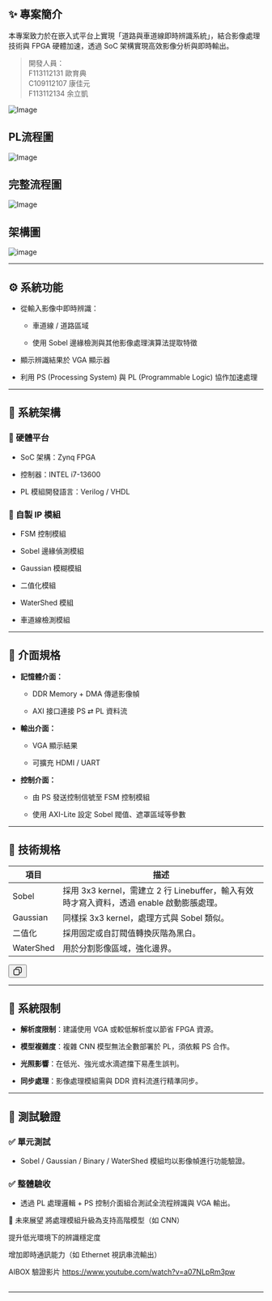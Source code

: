 <html>
<body>
<!--StartFragment--><h2 data-start="117" data-end="126">✨ 專案簡介</h2>
<p data-start="128" data-end="201">本專案致力於在嵌入式平台上實現「道路與車道線即時辨識系統」，結合影像處理技術與 FPGA 硬體加速，透過 SoC 架構實現高效影像分析與即時輸出。</p>
<blockquote data-start="203" data-end="267">
<p data-start="205" data-end="267">開發人員：<br data-start="210" data-end="213">
F113112131 歐育典<br data-start="229" data-end="232">
C109112107 康佳元<br data-start="248" data-end="251">
F113112134 余立凱</p>
</blockquote>  

![Image](https://github.com/user-attachments/assets/8f13ad3b-c245-415a-9497-94f375e37e13)  
## PL流程圖  
![Image](https://github.com/user-attachments/assets/eae98649-a56f-4dcf-8ed3-3978db0cb545)  
## 完整流程圖   
![Image](https://github.com/user-attachments/assets/4d364a5e-9898-4ff8-9d3d-923f04a5b29c)  

## 架構圖
![image](https://github.com/user-attachments/assets/ee48e346-5585-492f-8e68-74ce5dfbeee7)

<hr data-start="269" data-end="272">
<h2 data-start="274" data-end="284">⚙️ 系統功能</h2>
<ul data-start="286" data-end="425">
<li data-start="286" data-end="346">
<p data-start="288" data-end="299">從輸入影像中即時辨識：</p>
<ul data-start="302" data-end="346">
<li data-start="302" data-end="314">
<p data-start="304" data-end="314">車道線 / 道路區域</p>
</li>
<li data-start="317" data-end="346">
<p data-start="319" data-end="346">使用 Sobel 邊緣檢測與其他影像處理演算法提取特徵</p>
</li>
</ul>
</li>
<li data-start="347" data-end="364">
<p data-start="349" data-end="364">顯示辨識結果於 VGA 顯示器</p>
</li>
<li data-start="365" data-end="425">
<p data-start="367" data-end="425">利用 PS (Processing System) 與 PL (Programmable Logic) 協作加速處理</p>
</li>
</ul>
<hr data-start="427" data-end="430">
<h2 data-start="432" data-end="442">🧱 系統架構</h2>
<h3 data-start="444" data-end="455">🔩 硬體平台</h3>
<ul data-start="457" data-end="523">
<li data-start="457" data-end="475">
<p data-start="459" data-end="475">SoC 架構：Zynq FPGA</p>
</li>
<li data-start="476" data-end="496">
<p data-start="478" data-end="496">控制器：INTEL i7-13600</p>
</li>
<li data-start="497" data-end="523">
<p data-start="499" data-end="523">PL 模組開發語言：Verilog / VHDL</p>
</li>
</ul>
<h3 data-start="525" data-end="540">🔧 自製 IP 模組</h3>
<ul data-start="542" data-end="616">
<li data-start="542" data-end="552">
<p data-start="544" data-end="552">FSM 控制模組</p>
</li>
<li data-start="553" data-end="567">
<p data-start="555" data-end="567">Sobel 邊緣偵測模組</p>
</li>
<li data-start="568" data-end="583">
<p data-start="570" data-end="583">Gaussian 模糊模組</p>
</li>
<li data-start="584" data-end="591">
<p data-start="586" data-end="591">二值化模組</p>
</li>
<li data-start="592" data-end="606">
<p data-start="594" data-end="606">WaterShed 模組</p>
</li>
<li data-start="607" data-end="616">
<p data-start="609" data-end="616">車道線檢測模組</p>
</li>
</ul>
<hr data-start="618" data-end="621">
<h2 data-start="623" data-end="633">🔌 介面規格</h2>
<ul data-start="635" data-end="820">
<li data-start="635" data-end="699">
<p data-start="637" data-end="647"><strong data-start="637" data-end="647">記憶體介面：</strong></p>
<ul data-start="650" data-end="699">
<li data-start="650" data-end="674">
<p data-start="652" data-end="674">DDR Memory + DMA 傳遞影像幀</p>
</li>
<li data-start="677" data-end="699">
<p data-start="679" data-end="699">AXI 接口連接 PS ⇄ PL 資料流</p>
</li>
</ul>
</li>
<li data-start="701" data-end="745">
<p data-start="703" data-end="712"><strong data-start="703" data-end="712">輸出介面：</strong></p>
<ul data-start="715" data-end="745">
<li data-start="715" data-end="725">
<p data-start="717" data-end="725">VGA 顯示結果</p>
</li>
<li data-start="728" data-end="745">
<p data-start="730" data-end="745">可擴充 HDMI / UART</p>
</li>
</ul>
</li>
<li data-start="747" data-end="820">
<p data-start="749" data-end="758"><strong data-start="749" data-end="758">控制介面：</strong></p>
<ul data-start="761" data-end="820">
<li data-start="761" data-end="784">
<p data-start="763" data-end="784">由 PS 發送控制信號至 FSM 控制模組</p>
</li>
<li data-start="787" data-end="820">
<p data-start="789" data-end="820">使用 AXI-Lite 設定 Sobel 閥值、遮罩區域等參數</p>
</li>
</ul>
</li>
</ul>
<hr data-start="822" data-end="825">
<h2 data-start="827" data-end="837">📐 技術規格</h2>
<div class="_tableContainer_16hzy_1"><div tabindex="-1" class="_tableWrapper_16hzy_14 group flex w-fit flex-col-reverse">  

項目 | 描述
-- | --  
Sobel | 採用 3x3 kernel，需建立 2 行 Linebuffer，輸入有效時才寫入資料，透過 enable 啟動膨脹處理。  
Gaussian | 同樣採 3x3 kernel，處理方式與 Sobel 類似。  
二值化 | 採用固定或自訂閥值轉換灰階為黑白。  
WaterShed | 用於分割影像區域，強化邊界。  

<div class="sticky end-(--thread-content-margin) h-0 self-end select-none"><div class="absolute end-0 flex items-end"><span class="" data-state="closed"><button class="bg-token-bg-primary hover:bg-token-bg-tertiary text-token-text-secondary my-1 rounded-sm p-1 transition-opacity group-[:not(:hover):not(:focus-within)]:pointer-events-none group-[:not(:hover):not(:focus-within)]:opacity-0"><svg width="20" height="20" viewBox="0 0 20 20" fill="currentColor" xmlns="http://www.w3.org/2000/svg" class="icon-md-heavy"><path d="M12.668 10.667C12.668 9.95614 12.668 9.46258 12.6367 9.0791C12.6137 8.79732 12.5758 8.60761 12.5244 8.46387L12.4688 8.33399C12.3148 8.03193 12.0803 7.77885 11.793 7.60254L11.666 7.53125C11.508 7.45087 11.2963 7.39395 10.9209 7.36328C10.5374 7.33197 10.0439 7.33203 9.33301 7.33203H6.5C5.78896 7.33203 5.29563 7.33195 4.91211 7.36328C4.63016 7.38632 4.44065 7.42413 4.29688 7.47559L4.16699 7.53125C3.86488 7.68518 3.61186 7.9196 3.43555 8.20703L3.36524 8.33399C3.28478 8.49198 3.22795 8.70352 3.19727 9.0791C3.16595 9.46259 3.16504 9.95611 3.16504 10.667V13.5C3.16504 14.211 3.16593 14.7044 3.19727 15.0879C3.22797 15.4636 3.28473 15.675 3.36524 15.833L3.43555 15.959C3.61186 16.2466 3.86474 16.4807 4.16699 16.6348L4.29688 16.6914C4.44063 16.7428 4.63025 16.7797 4.91211 16.8027C5.29563 16.8341 5.78896 16.835 6.5 16.835H9.33301C10.0439 16.835 10.5374 16.8341 10.9209 16.8027C11.2965 16.772 11.508 16.7152 11.666 16.6348L11.793 16.5645C12.0804 16.3881 12.3148 16.1351 12.4688 15.833L12.5244 15.7031C12.5759 15.5594 12.6137 15.3698 12.6367 15.0879C12.6681 14.7044 12.668 14.211 12.668 13.5V10.667ZM13.998 12.665C14.4528 12.6634 14.8011 12.6602 15.0879 12.6367C15.4635 12.606 15.675 12.5492 15.833 12.4688L15.959 12.3975C16.2466 12.2211 16.4808 11.9682 16.6348 11.666L16.6914 11.5361C16.7428 11.3924 16.7797 11.2026 16.8027 10.9209C16.8341 10.5374 16.835 10.0439 16.835 9.33301V6.5C16.835 5.78896 16.8341 5.29563 16.8027 4.91211C16.7797 4.63025 16.7428 4.44063 16.6914 4.29688L16.6348 4.16699C16.4807 3.86474 16.2466 3.61186 15.959 3.43555L15.833 3.36524C15.675 3.28473 15.4636 3.22797 15.0879 3.19727C14.7044 3.16593 14.211 3.16504 13.5 3.16504H10.667C9.9561 3.16504 9.46259 3.16595 9.0791 3.19727C8.79739 3.22028 8.6076 3.2572 8.46387 3.30859L8.33399 3.36524C8.03176 3.51923 7.77886 3.75343 7.60254 4.04102L7.53125 4.16699C7.4508 4.32498 7.39397 4.53655 7.36328 4.91211C7.33985 5.19893 7.33562 5.54719 7.33399 6.00195H9.33301C10.022 6.00195 10.5791 6.00131 11.0293 6.03809C11.4873 6.07551 11.8937 6.15471 12.2705 6.34668L12.4883 6.46875C12.984 6.7728 13.3878 7.20854 13.6533 7.72949L13.7197 7.87207C13.8642 8.20859 13.9292 8.56974 13.9619 8.9707C13.9987 9.42092 13.998 9.97799 13.998 10.667V12.665ZM18.165 9.33301C18.165 10.022 18.1657 10.5791 18.1289 11.0293C18.0961 11.4302 18.0311 11.7914 17.8867 12.1279L17.8203 12.2705C17.5549 12.7914 17.1509 13.2272 16.6553 13.5313L16.4365 13.6533C16.0599 13.8452 15.6541 13.9245 15.1963 13.9619C14.8593 13.9895 14.4624 13.9935 13.9951 13.9951C13.9935 14.4624 13.9895 14.8593 13.9619 15.1963C13.9292 15.597 13.864 15.9576 13.7197 16.2939L13.6533 16.4365C13.3878 16.9576 12.9841 17.3941 12.4883 17.6982L12.2705 17.8203C11.8937 18.0123 11.4873 18.0915 11.0293 18.1289C10.5791 18.1657 10.022 18.165 9.33301 18.165H6.5C5.81091 18.165 5.25395 18.1657 4.80371 18.1289C4.40306 18.0962 4.04235 18.031 3.70606 17.8867L3.56348 17.8203C3.04244 17.5548 2.60585 17.151 2.30176 16.6553L2.17969 16.4365C1.98788 16.0599 1.90851 15.6541 1.87109 15.1963C1.83431 14.746 1.83496 14.1891 1.83496 13.5V10.667C1.83496 9.978 1.83432 9.42091 1.87109 8.9707C1.90851 8.5127 1.98772 8.10625 2.17969 7.72949L2.30176 7.51172C2.60586 7.0159 3.04236 6.6122 3.56348 6.34668L3.70606 6.28027C4.04237 6.136 4.40303 6.07083 4.80371 6.03809C5.14051 6.01057 5.53708 6.00551 6.00391 6.00391C6.00551 5.53708 6.01057 5.14051 6.03809 4.80371C6.0755 4.34588 6.15483 3.94012 6.34668 3.56348L6.46875 3.34473C6.77282 2.84912 7.20856 2.44514 7.72949 2.17969L7.87207 2.11328C8.20855 1.96886 8.56979 1.90385 8.9707 1.87109C9.42091 1.83432 9.978 1.83496 10.667 1.83496H13.5C14.1891 1.83496 14.746 1.83431 15.1963 1.87109C15.6541 1.90851 16.0599 1.98788 16.4365 2.17969L16.6553 2.30176C17.151 2.60585 17.5548 3.04244 17.8203 3.56348L17.8867 3.70606C18.031 4.04235 18.0962 4.40306 18.1289 4.80371C18.1657 5.25395 18.165 5.81091 18.165 6.5V9.33301Z"></path></svg></button></span></div></div></div></div>
<hr data-start="1047" data-end="1050">
<h2 data-start="1052" data-end="1062">🚧 系統限制</h2>
<ul data-start="1064" data-end="1211">
<li data-start="1064" data-end="1103">
<p data-start="1066" data-end="1103"><strong data-start="1066" data-end="1075">解析度限制</strong>：建議使用 VGA 或較低解析度以節省 FPGA 資源。</p>
</li>
<li data-start="1104" data-end="1146">
<p data-start="1106" data-end="1146"><strong data-start="1106" data-end="1115">模型複雜度</strong>：複雜 CNN 模型無法全數部署於 PL，須依賴 PS 合作。</p>
</li>
<li data-start="1147" data-end="1176">
<p data-start="1149" data-end="1176"><strong data-start="1149" data-end="1157">光照影響</strong>：在低光、強光或水滴遮擋下易產生誤判。</p>
</li>
<li data-start="1177" data-end="1211">
<p data-start="1179" data-end="1211"><strong data-start="1179" data-end="1187">同步處理</strong>：影像處理模組需與 DDR 資料流進行精準同步。</p>
</li>
</ul>
<hr data-start="1213" data-end="1216">
<h2 data-start="1218" data-end="1228">🧪 測試驗證</h2>
<h3 data-start="1230" data-end="1240">✅ 單元測試</h3>
<ul data-start="1242" data-end="1296">
<li data-start="1242" data-end="1296">
<p data-start="1244" data-end="1296">Sobel / Gaussian / Binary / WaterShed 模組均以影像幀進行功能驗證。</p>
</li>
</ul>
<h3 data-start="1298" data-end="1308">✅ 整體驗收</h3>
<ul data-start="1310" data-end="1350">
<li data-start="1310" data-end="1350">
<p data-start="1312" data-end="1350">透過 PL 處理邏輯 + PS 控制介面組合測試全流程辨識與 VGA 輸出。</p>
</li>
</ul>
<!--EndFragment-->
</body>
</html>
📌 未來展望
將處理模組升級為支持高階模型（如 CNN）

提升低光環境下的辨識穩定度

增加即時通訊能力（如 Ethernet 視訊串流輸出）

<html>
<body>

AIBOX 驗證影片
https://www.youtube.com/watch?v=a07NLpRm3pw
<!--StartFragment--><h2 data-start="66" data-end="93">
---



